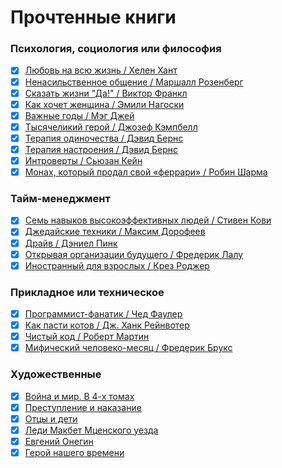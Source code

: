 # Прочтенные книги

### Психология, социология или философия

- [x]  [Любовь на всю жизнь / Хелен Хант](https://www.litres.ru/book/harvill-hendriks/lubov-na-vsu-zhizn-rukovodstvo-dlya-par-47011374/)
- [x]  [Ненасильственное общение / Маршалл Розенберг](https://www.litres.ru/book/marshall-rozenberg/nenasilstvennoe-obschenie-v-povsednevnoy-zhizni-praktic-67722486/)
- [x]  [Сказать жизни "Да!" / Виктор Франкл](https://www.litres.ru/book/viktor-frankl/skazat-zhizni-da-psiholog-v-konclagere-147113/)
- [x]  [Как хочет женщина / Эмили Нагоски](https://www.litres.ru/book/emili-nagoski/kak-hochet-zhenschina-master-klass-po-nauke-seksa-19405358/)
- [x]  [Важные годы / Мэг Джей](https://www.litres.ru/book/meg-dzhey/vazhnye-gody-pochemu-ne-stoit-otkladyvat-zhizn-na-potom-7230542/)
- [x]  [Тысячеликий герой / Джозеф Кэмпбелл](https://www.litres.ru/book/dzhozef-kempbell/tysyachelikiy-geroy-33848058/)
- [x]  [Терапия одиночества / Дэвид Бернс](https://www.litres.ru/book/david-d-burns/terapiya-odinochestva-kak-nauchitsya-obschatsya-druzhit-i-lu-69015931/)
- [x]  [Терапия настроения / Дэвид Бернс](https://www.litres.ru/book/david-d-burns/terapiya-nastroeniya-klinicheski-dokazannyy-sposob-pobedit-d-40975505/)
- [x]  [Интроверты / Сьюзан Кейн](https://www.litres.ru/audiobook/suzan-keyn/introverty-56443553/)
- [x]  [Монах, который продал свой «феррари» / Робин Шарма](https://www.litres.ru/book/robin-sharma-2/monah-kotoryy-prodal-svoy-ferrari-6564847/)

### Тайм-менеджмент

- [x]  [Семь навыков высокоэффективных людей / Стивен Кови](https://www.litres.ru/book/stiven-kovi/sem-navykov-vysokoeffektivnyh-ludey-na-praktike-dnevnik-formir-69018265/)
- [x]  [Джедайские техники / Максим Дорофеев](https://www.litres.ru/book/maksim-dorofeev/dzhedayskie-tehniki-kak-vospitat-svou-obezyanu-opustoshit-23590168/)
- [x]  [Драйв / Дэниел Пинк](https://www.litres.ru/book/daniel-h-pink/drayv-chto-na-samom-dele-nas-motiviruet-5019930/)
- [x]  [Открывая организации будущего / Фредерик Лалу](https://www.litres.ru/book/frederik-lalu/otkryvaya-organizacii-buduschego-12472950/)
- [x]  [Иностранный для взрослых / Крез Роджер](https://www.litres.ru/book/richard-roberts-1062/inostrannyy-dlya-vzroslyh-kak-vyuchit-novyy-yazyk-v-l-22770721/)

### Прикладное или техническое

- [x]  [Программист-фанатик / Чед Фаулер](https://www.litres.ru/book/ched-fauler/programmist-fanatik-9535814/)
- [x]  [Как пасти котов / Дж. Ханк Рейнвотер](https://www.litres.ru/book/dzh-hank-reynvoter/kak-pasti-kotov-nastavlenie-dlya-programmistov-rukovody-167876/)
- [x]  [Чистый код / Роберт Мартин](https://www.litres.ru/book/robert-s-martin/chistyy-kod-sozdanie-analiz-i-refaktoring-pdf-epub-6444478/)
- [x]  [Мифический человеко-месяц / Фредерик Брукс](https://www.litres.ru/book/frederik-bruks/mificheskiy-cheloveko-mesyac-ili-kak-sozdautsya-programmnye-58154399/)

### Художественные

- [x] [Война и мир. В 4-х томах](https://www.litres.ru/book/lev-tolstoy/voyna-i-mir-kollekcionnoe-illustrirovannoe-izdanie-69495367/)
- [x] [Преступление и наказание](https://www.litres.ru/book/fedor-dostoevskiy/prestuplenie-i-nakazanie-64758176/)
- [x] [Отцы и дети](https://www.litres.ru/book/ivan-turgenev/otcy-i-deti-24312573/)
- [x] [Леди Макбет Мценского уезда](https://www.litres.ru/book/nikolay-leskov/ledi-makbet-mcenskogo-uezda-175270/)
- [x] [Евгений Онегин](https://www.litres.ru/book/aleksandr-pushkin/evgeniy-onegin-19068701/)
- [x] [Герой нашего времени](https://www.litres.ru/book/mihail-lermontov/geroy-nashego-vremeni-70932181/)
